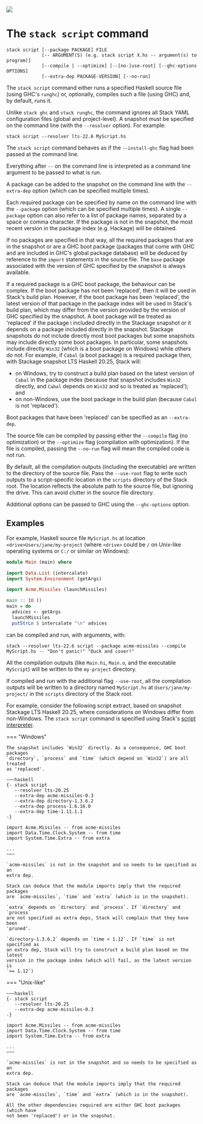 <div class="hidden-warning"><a href="https://docs.haskellstack.org/"><img src="https://cdn.jsdelivr.net/gh/commercialhaskell/stack/doc/img/hidden-warning.svg"></a></div>

# The `stack script` command

~~~text
stack script [--package PACKAGE] FILE
             [-- ARGUMENT(S) (e.g. stack script X.hs -- argument(s) to program)]
             [--compile | --optimize] [--[no-]use-root] [--ghc-options OPTIONS]
             [--extra-dep PACKAGE-VERSION] [--no-run]
~~~

The `stack script` command either runs a specified Haskell source file (using
GHC's `runghc`) or, optionally, compiles such a file (using GHC) and, by
default, runs it.

Unlike `stack ghc` and `stack runghc`, the command ignores all Stack YAML
configuration files (global and project-level). A snapshot must be specified on
the command line (with the `--resolver` option). For example:

~~~text
stack script --resolver lts-22.6 MyScript.hs
~~~

The `stack script` command behaves as if the `--install-ghc` flag had been
passed at the command line.

Everything after `--` on the command line is interpreted as a command line
argument to be passed to what is run.

A package can be added to the snapshot on the command line with the
`--extra-dep` option (which can be specified multiple times).

Each required package can be specified by name on the command line with the
`--package` option (which can be specified multiple times). A single `--package`
option can also refer to a list of package names, separated by a space or comma
character. If the package is not in the snapshot, the most recent version in the
package index (e.g. Hackage) will be obtained.

If no packages are specified in that way, all the required packages that are in
the snapshot or are a GHC boot package (packages that come with GHC and are
included in GHC's global package database) will be deduced by reference to the
`import` statements in the source file. The `base` package associated with the
version of GHC specified by the snapshot is always available.

If a required package is a GHC boot package, the behaviour can be complex. If
the boot package has not been 'replaced', then it will be used in Stack's build
plan. However, if the boot package has been 'replaced', the latest version of
that package in the package index will be used in Stack's build plan, which may
differ from the version provided by the version of GHC specified by the
snapshot. A boot package will be treated as 'replaced' if the package i
included directly in the Stackage snapshot or it depends on a package included
directly in the snapshot. Stackage snapshots do not include directly most boot
packages but some snapshots may include directly some boot packages. In
particular, some snapshots include directly `Win32` (which is a boot package on
Windows) while others do not. For example, if `Cabal` (a boot package) is a
required package then, with Stackage snapshot LTS Haskell 20.25, Stack will:

* on Windows, try to construct a build plan based on the latest version of
  `Cabal` in the package index (because that snapshot includes `Win32` directly,
  and `Cabal` depends on `Win32` and so is treated as 'replaced'); and
* on non-Windows, use the boot package in the build plan (because `Cabal` is not
  'replaced').

Boot packages that have been 'replaced' can be specified as an `--extra-dep`.

The source file can be compiled by passing either the `--compile` flag (no
optimization) or the `--optimize` flag (compilation with optimization). If the
file is compiled, passing the `--no-run` flag will mean the compiled code is not
run.

By default, all the compilation outputs (including the executable) are written
to the directory of the source file. Pass the `--use-root` flag to write such
outputs to a script-specific location in the `scripts` directory of the Stack
root. The location reflects the absolute path to the source file, but ignoring
the drive. This can avoid clutter in the source file directory.

Additional options can be passed to GHC using the `--ghc-options` option.

## Examples

For example, Haskell source file `MyScript.hs` at location
`<drive>Users/jane/my-project` (where `<drive>` could be `/` on Unix-like
operating systems or `C:/` or similar on Windows):

~~~haskell
module Main (main) where

import Data.List (intercalate)
import System.Environment (getArgs)

import Acme.Missiles (launchMissiles)

main :: IO ()
main = do
  advices <- getArgs
  launchMissiles
  putStrLn $ intercalate "\n" advices
~~~

can be compiled and run, with arguments, with:

~~~text
stack --resolver lts-22.6 script --package acme-missiles --compile MyScript.hs -- "Don't panic!" "Duck and cover!"
~~~

All the compilation outputs (like `Main.hi`, `Main.o`, and the executable
`MyScript`) will be written to the `my-project` directory.

If compiled and run with the additional flag `--use-root`, all the compilation
outputs will be written to a directory named `MyScript.hs` at
`Users/jane/my-project/` in the `scripts` directory of the Stack root.

For example, consider the following script extract, based on snapshot Stackage
LTS Haskell 20.25, where considerations on Windows differ from non-Windows. The
`stack script` command is specified using Stack's
[script interpreter](scripts.md).

=== "Windows"

    The snapshot includes `Win32` directly. As a consequence, GHC boot packages
    `directory`, `process` and `time` (which depend on `Win32`) are all treated
    as 'replaced'.

    ~~~haskell
    {- stack script
       --resolver lts-20.25
       --extra-dep acme-missiles-0.3
       --extra-dep directory-1.3.6.2
       --extra-dep process-1.6.16.0
       --extra-dep time-1.11.1.1
    -}

    import Acme.Missiles -- from acme-missiles
    import Data.Time.Clock.System -- from time
    import System.Time.Extra -- from extra

    ...
    ~~~

    `acme-missiles` is not in the snapshot and so needs to be specified as an
    extra dep.

    Stack can deduce that the module imports imply that the required packages
    are `acme-missiles`, `time` and `extra` (which is in the snapshot).

    `extra` depends on `directory` and `process`. If `directory` and `process`
    are not specified as extra deps, Stack will complain that they have been
    'pruned'.

    `directory-1.3.6.2` depends on `time < 1.12`. If `time` is not specified as
    an extra dep, Stack will try to construct a build plan based on the latest
    version in the package index (which will fail, as the latest version is
    `>= 1.12`)

=== "Unix-like"

    ~~~haskell
    {- stack script
       --resolver lts-20.25
       --extra-dep acme-missiles-0.3
    -}

    import Acme.Missiles -- from acme-missiles
    import Data.Time.Clock.System -- from time
    import System.Time.Extra -- from extra

    ...
    ~~~

    `acme-missiles` is not in the snapshot and so needs to be specified as an
    extra dep.

    Stack can deduce that the module imports imply that the required packages
    are `acme-missiles`, `time` and `extra` (which is in the snapshot).

    All the other dependencies required are either GHC boot packages (which have
    not been 'replaced') or in the snapshot.
